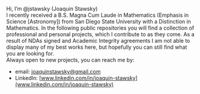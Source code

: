 Hi, I’m @jstawsky (Joaquin Stawsky)
<br>  I recently received a B.S. Magna Cum Laude in Mathematics (Emphasis in Science [Astronomy]) from San Diego State University with a Distinction in Mathematics. In the following public repositories you will find a collection of professional and personal projects, which I contribute to as they come. As a result of NDAs signed and Academic Integrity agreements I am not able to display many of my best works here, but hopefully you can still find what you are looking for.
</br>
Always open to new projects, you can reach me by:
- email: joaquinstawsky@gmail.com
- LinkedIn: [www.linkedin.com/in/joaquin-stawsky](www.linkedin.com/in/joaquin-stawsky)

<!---
jstawsky/jstawsky is a ✨ special ✨ repository because its `README.md` (this file) appears on your GitHub profile.
You can click the Preview link to take a look at your changes.
--->
